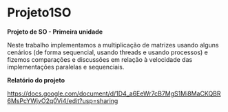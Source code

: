 # Projeto1SO
**Projeto de SO - Primeira unidade**

Neste trabalho implementamos a multiplicação de matrizes usando alguns cenários (de forma sequencial, usando threads e usando processos) e fizemos comparações e discussões em relação à velocidade das implementações paralelas e sequenciais.



**Relatório do projeto**

https://docs.google.com/document/d/1D4_a6EeWr7cB7MgS1Mi8MaCKQBR6MsPcYWjvO2q0Vi4/edit?usp=sharing
